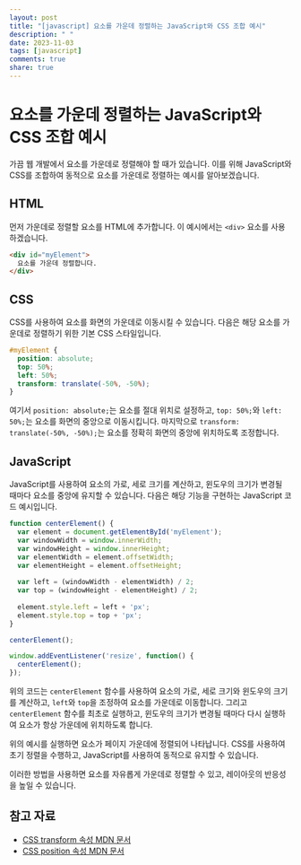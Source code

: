 ```yaml
---
layout: post
title: "[javascript] 요소를 가운데 정렬하는 JavaScript와 CSS 조합 예시"
description: " "
date: 2023-11-03
tags: [javascript]
comments: true
share: true
---
```

# 요소를 가운데 정렬하는 JavaScript와 CSS 조합 예시

가끔 웹 개발에서 요소를 가운데로 정렬해야 할 때가 있습니다. 이를 위해 JavaScript와 CSS를 조합하여 동적으로 요소를 가운데로 정렬하는 예시를 알아보겠습니다.

## HTML
먼저 가운데로 정렬할 요소를 HTML에 추가합니다. 이 예시에서는 `<div>` 요소를 사용하겠습니다.

```html
<div id="myElement">
  요소를 가운데 정렬합니다.
</div>
```

## CSS
CSS를 사용하여 요소를 화면의 가운데로 이동시킬 수 있습니다. 다음은 해당 요소를 가운데로 정렬하기 위한 기본 CSS 스타일입니다.

```css
#myElement {
  position: absolute;
  top: 50%;
  left: 50%;
  transform: translate(-50%, -50%);
}
```

여기서 `position: absolute;`는 요소를 절대 위치로 설정하고, `top: 50%;`와 `left: 50%;`는 요소를 화면의 중앙으로 이동시킵니다. 마지막으로 `transform: translate(-50%, -50%);`는 요소를 정확히 화면의 중앙에 위치하도록 조정합니다.

## JavaScript
JavaScript를 사용하여 요소의 가로, 세로 크기를 계산하고, 윈도우의 크기가 변경될 때마다 요소를 중앙에 유지할 수 있습니다. 다음은 해당 기능을 구현하는 JavaScript 코드 예시입니다.

```javascript
function centerElement() {
  var element = document.getElementById('myElement');
  var windowWidth = window.innerWidth;
  var windowHeight = window.innerHeight;
  var elementWidth = element.offsetWidth;
  var elementHeight = element.offsetHeight;
  
  var left = (windowWidth - elementWidth) / 2;
  var top = (windowHeight - elementHeight) / 2;
  
  element.style.left = left + 'px';
  element.style.top = top + 'px';
}

centerElement();

window.addEventListener('resize', function() {
  centerElement();
});
```

위의 코드는 `centerElement` 함수를 사용하여 요소의 가로, 세로 크기와 윈도우의 크기를 계산하고, `left`와 `top`을 조정하여 요소를 가운데로 이동합니다. 그리고 `centerElement` 함수를 최초로 실행하고, 윈도우의 크기가 변경될 때마다 다시 실행하여 요소가 항상 가운데에 위치하도록 합니다.

위의 예시를 실행하면 요소가 페이지 가운데에 정렬되어 나타납니다. CSS를 사용하여 초기 정렬을 수행하고, JavaScript를 사용하여 동적으로 유지할 수 있습니다.

이러한 방법을 사용하면 요소를 자유롭게 가운데로 정렬할 수 있고, 레이아웃의 반응성을 높일 수 있습니다.

## 참고 자료
- [CSS transform 속성 MDN 문서](https://developer.mozilla.org/ko/docs/Web/CSS/transform)
- [CSS position 속성 MDN 문서](https://developer.mozilla.org/ko/docs/Web/CSS/position)